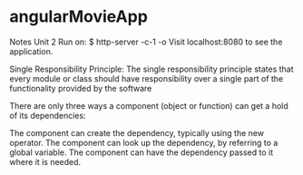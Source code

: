 # angularMovieApp
Notes Unit 2
Run on:
$ http-server -c-1 -o
Visit localhost:8080 to see the application.

Single Responsibility Principle:
The single responsibility principle states that every module or class should have responsibility over a single part of the functionality provided by the software

There are only three ways a component (object or function) can get a hold of its dependencies:

The component can create the dependency, typically using the new operator.
The component can look up the dependency, by referring to a global variable.
The component can have the dependency passed to it where it is needed.
